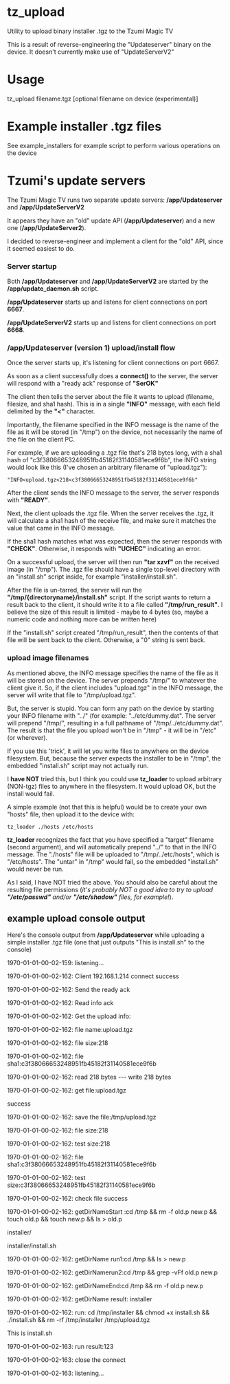 # tz_upload
Utility to upload binary installer .tgz to the Tzumi Magic TV

This is a result of reverse-engineering the "Updateserver" binary on the device.  It doesn't currently make use of "UpdateServerV2"

# Usage

tz_upload filename.tgz [optional filename on device (experimental)]

# Example installer .tgz files

See example_installers for example script to perform various operations on the device


# Tzumi's update servers

The Tzumi Magic TV runs two separate update servers: **/app/Updateserver** and **/app/UpdateServerV2**

It appears they have an "old" update API (**/app/Updateserver**) and a new one (**/app/UpdateServer2**).

I decided to reverse-engineer and implement a client for the "old" API, since it seemed easiest to do.

### Server startup

Both **/app/Updateserver** and **/app/UpdateServerV2** are started by the **/app/update_daemon.sh** script.

**/app/Updateserver** starts up and listens for client connections on port **6667**.

**/app/UpdateServerV2** starts up and listens for client connections on port **6668**.


### /app/Updateserver (version 1) upload/install flow

Once the server starts up, it's listening for client connections on port 6667.

As soon as a client successfully does a **connect()** to the server, the server will respond with a "ready ack" response of **"SerOK"**

The client then tells the server about the file it wants to upload (filename, filesize, and sha1 hash).  This is in a single **"INFO"** message, with each field delimited by the **"<"** character.

Importantly, the filename specified in the INFO message is the name of the file as it will be stored (in "/tmp") on the device, not necessarily the name of the file on the client PC.

For example, if we are uploading a .tgz file that's 218 bytes long, with a sha1 hash of "c3f38066653248951fb45182f31140581ece9f6b", the INFO string would look like this (I've chosen an arbitrary filename of "upload.tgz"):

`"INFO<upload.tgz<218<c3f38066653248951fb45182f31140581ece9f6b"`

After the client sends the INFO message to the server, the server responds with **"READY"**.

Next, the client uploads the .tgz file.  When the server receives the .tgz, it will calculate a sha1 hash of the receive file, and make sure it matches the value that came in the INFO message.

If the sha1 hash matches what was expected, then the server responds with **"CHECK"**.  Otherwise, it responds with **"UCHEC"** indicating an error.

On a successful upload, the server will then run **"tar xzvf"** on the received image (in "/tmp").  The .tgz file should have a single top-level directory with an "install.sh" script inside, for example "installer/install.sh".

After the file is un-tarred, the server will run the **"/tmp/{directoryname}/install.sh"** script.  If the script wants to return a result back to the client, it should write it to a file called **"/tmp/run_result"**.  I believe the size of this result is limited - maybe to 4 bytes (so, maybe a numeric code and nothing more can be written here)

If the "install.sh" script created "/tmp/run_result", then the contents of that file will be sent back to the client.  Otherwise, a "0" string is sent back.


### upload image filenames

As mentioned above, the INFO message specifies the name of the file as it will be stored on the device.  The server prepends "/tmp/" to whatever the client give it.  So, if the client includes "upload.tgz" in the INFO message, the server will write that file to "/tmp/upload.tgz".

But, the server is stupid.  You can form any path on the device by starting your INFO filename with "../" (for example: "../etc/dummy.dat".  The server will prepend "/tmp/", resulting in a full pathname of "/tmp/../etc/dummy.dat".  The result is that the file you upload won't be in "/tmp" - it will be in "/etc" (or wherever).

If you use this 'trick', it will let you write files to anywhere on the device filesystem.  But, because the server expects the installer to be in "/tmp", the embedded "install.sh" script may not actually run.

I **have NOT** tried this, but I think you could use **tz_loader** to upload arbitrary (NON-tgz) files to anywhere in the filesystem.  It would upload OK, but the install would fail.

A simple example (not that this is helpful) would be to create your own "hosts" file, then upload it to the device with:

`tz_loader ./hosts /etc/hosts`

**tz_loader** recognizes the fact that you have specified a "target" filename (second argument), and will automatically prepend "../" to that in the INFO message.  The "./hosts" file will be uploaded to "/tmp/../etc/hosts", which is "/etc/hosts".  The "untar" in "/tmp" would fail, so the embedded "install.sh" would never be run.

As I said, I have NOT tried the above.  You should also be careful about the resulting file permissions (*it's probably NOT a good idea to try to upload **"/etc/passwd"** and/or **"/etc/shadow"** files, for example!*).


## example upload console output

Here's the console output from **/app/Updateserver** while uploading a simple installer .tgz file (one that just outputs "This is install.sh" to the console)

1970-01-01-00-02-159: listening...

1970-01-01-00-02-162: Client 192.168.1.214 connect success

1970-01-01-00-02-162: Send the ready ack

1970-01-01-00-02-162: Read info ack

1970-01-01-00-02-162: Get the upload info:

1970-01-01-00-02-162: file name:upload.tgz

1970-01-01-00-02-162: file size:218

1970-01-01-00-02-162: file sha1:c3f38066653248951fb45182f31140581ece9f6b

1970-01-01-00-02-162: read 218 bytes --- write 218 bytes

1970-01-01-00-02-162: get file:upload.tgz

success

1970-01-01-00-02-162: save the file:/tmp/upload.tgz

1970-01-01-00-02-162: file size:218

1970-01-01-00-02-162: test size:218

1970-01-01-00-02-162: file sha1:c3f38066653248951fb45182f31140581ece9f6b

1970-01-01-00-02-162: test size:c3f38066653248951fb45182f31140581ece9f6b

1970-01-01-00-02-162: check file success

1970-01-01-00-02-162: getDirNameStart :cd /tmp && rm -f old.p new.p && touch old.p && touch new.p && ls > old.p

installer/

installer/install.sh

1970-01-01-00-02-162: getDirName run1:cd /tmp && ls > new.p

1970-01-01-00-02-162: getDirNamerun2:cd /tmp && grep -vFf old.p new.p

1970-01-01-00-02-162: getDirNameEnd:cd /tmp && rm -f old.p new.p

1970-01-01-00-02-162: getDirName result: installer

1970-01-01-00-02-162: run: cd /tmp/installer && chmod +x install.sh && ./install.sh && rm -rf /tmp/installer /tmp/upload.tgz

This is install.sh

1970-01-01-00-02-163: run result:123

1970-01-01-00-02-163: close the connect

1970-01-01-00-02-163: listening...
